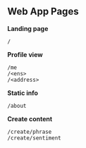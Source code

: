 ## Web App Pages

**Landing page**

```
/
```

**Profile view**

```
/me
/<ens>
/<address>
```

**Static info**

```
/about
```

**Create content**

```
/create/phrase
/create/sentiment
```
